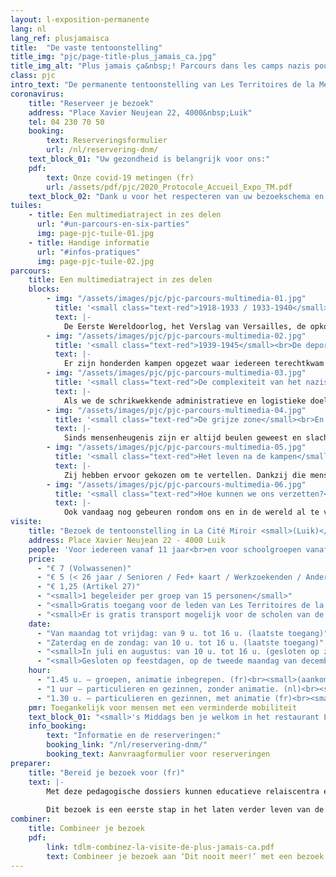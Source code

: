 ```yaml
---
layout: l-exposition-permanente
lang: nl
lang_ref: plusjamaisca
title:  "De vaste tentoonstelling"
title_img: "pjc/page-title-plus_jamais_ca.jpg"
title_img_alt: "Plus jamais ça&nbsp;! Parcours dans les camps nazis pour resister aujourd'hui"
class: pjc
intro_text: "De permanente tentoonstelling van Les Territoires de la Mémoire toont de (lijdens)weg die de gedeporteerden in de nazikampen aflegden. Je realiseert je al snel dat je die niet zomaar kunt onderbreken. Begeleid door de stem van acteur Pierre Arditi, de geluidseffecten, de beelden en de lichtspelen ontdekt de bezoeker een na een de ruimtes die een van de donkerste bladzijden uit onze geschiedenis belichten: de Tweede Wereldoorlog, de opkomst van het nazisme, de concentratie- en vernietigingskampen. Het traject loopt verder langs getuigenissen en bezorgt je het gevoel van bevrijding na gevangenschap. Na afloop van dit intense en aangrijpende bezoek wordt iedereen automatisch geconfronteerd met de actualiteit. Je vraagt je onvermijdelijk af: wat kunnen we vandaag doen? Welk verzet kunnen we nu bieden?"
coronavirus:
    title: "Reserveer je bezoek"
    address: "Place Xavier Neujean 22, 4000&nbsp;Luik"
    tel: 04 230 70 50
    booking:
        text: Reserveringsformulier
        url: /nl/reservering-dnm/
    text_block_01: "Uw gezondheid is belangrijk voor ons:"
    pdf:
        text: Onze covid-19 metingen (fr)
        url: /assets/pdf/pjc/2020_Protocole_Accueil_Expo_TM.pdf
    text_block_02: "Dank u voor het respecteren van uw bezoekschema en deze nieuwe maatregelen voor het goede verloop van de bezoeken."
tuiles:
    - title: Een multimediatraject in zes delen 
      url: "#un-parcours-en-six-parties"
      img: page-pjc-tuile-01.jpg
    - title: Handige informatie
      url: "#infos-pratiques"
      img: page-pjc-tuile-02.jpg
parcours:
    title: Een multimediatraject in zes delen
    blocks:
        - img: "/assets/images/pjc/pjc-parcours-multimedia-01.jpg"
          title: '<small class="text-red">1918-1933 / 1933-1940</small><br>De Tweede Wereldoorlog is aan de gang'
          text: |-
            De Eerste Wereldoorlog, het Verslag van Versailles, de opkomst van het nazisme, de situatie in Duitsland, Mein Kampf, de repressie en de anti-joodse wetten, de Hitlerjeugd, staatseuthanasie.
        - img: "/assets/images/pjc/pjc-parcours-multimedia-02.jpg"
          title: '<small class="text-red">1939-1945</small><br>De deportatie, de concentratiekampen en de vernietigingscentra. Één eindbestemming: de dood!'
          text: |-
            Er zijn honderden kampen opgezet waar iedereen terechtkwam die niet aan de "criteria" van de nazi\'s voldeed. Er zijn tien miljoen slachtoffers gedeporteerd op basis van hun ideeën, hun engagement, hun geloof, hun levenswijze of het feit dat ze deel uitmaakten van de ene of andere gemeenschap.
        - img: "/assets/images/pjc/pjc-parcours-multimedia-03.jpg"
          title: '<small class="text-red">De complexiteit van het nazisysteem</small><br>Hoe is dat alles mogelijk geweest?'
          text: |-
            Als we de schrikwekkende administratieve en logistieke doeltreffendheid, een blinde bureaucratie en de obsessie om te onderwerpen en te vernietigen ter zijde schuiven, blijft de vraag bestaan: wie is hiervoor verantwoordelijk?
        - img: "/assets/images/pjc/pjc-parcours-multimedia-04.jpg"
          title: '<small class="text-red">De grijze zone</small><br>En ik?'
          text: |-
            Sinds mensenheugenis zijn er altijd beulen geweest en slachtoffers, mensen die toekeken en anderen die verzet boden... En allemaal zijn het gewoon mensen. Toch zijn dit geen onveranderlijke begrippen: ze vermengen zich met elkaar en evolueren al naargelang de blik die je erop werpt. Dit deel richt zich rechtstreeks tot de bezoeker en stelt hem/haar de vraag: wat wekt onze verontwaardiging op en wat drijft ons er als burgers toe om daar tegenop te komen?
        - img: "/assets/images/pjc/pjc-parcours-multimedia-05.jpg"
          title: '<small class="text-red">Het leven na de kampen</small><br>En de getuigenissen!'
          text: |-
            Zij hebben ervoor gekozen om te vertellen. Dankzij die mensen die de "Herinneringen doorgeven", begrijpen we hoe belangrijk het is om die Herinneringen te laten verder leven.
        - img: "/assets/images/pjc/pjc-parcours-multimedia-06.jpg"
          title: '<small class="text-red">Hoe kunnen we ons verzetten?</small><br>Door de mechanismes te doorzien die leiden tot angst, haat en uitsluiting.'
          text: |-
            Ook vandaag nog gebeuren rondom ons en in de wereld al te veel dingen die onaanvaardbaar zijn. En jij? Blijf je een toeschouwer? Of ga je een rol spelen, zie je het onrecht en klaag je de gevaren aan die onze vrijheden bedreigen?
visite:
    title: "Bezoek de tentoonstelling in La Cité Miroir <small>(Luik)</small>"
    address: Place Xavier Neujean 22 - 4000 Luik
    people: 'Voor iedereen vanaf 11 jaar<br>en voor schoolgroepen vanaf het zesde leerjaar<br><small>(Capaciteit van de tentoonstelling: 11-15 jaar [25 pers.] | vanaf 15 jaar [20 pers.])</small>'
    price:
      - "€ 7 (Volwassenen)"
      - "€ 5 (< 26 jaar / Senioren / Fed+ kaart / Werkzoekenden / Andersvaliden)"
      - "€ 1,25 (Artikel 27)"
      - "<small>1 begeleider per groep van 15 personen</small>"
      - "<small>Gratis toegang voor de leden van Les Territoires de la Mémoire asbl, wie een kaart van het Waals Gewest, een Carte Prof, een Educpass ou Lerarenkaart heeft en elke eerste zondag van de maand.</small>"
      - "<small>Er is gratis transport mogelijk voor de scholen van de gemeenten, provincies en instellingen die lid zijn van het Réseau Territoires de la Mémoire. Gelieve hiervoor contact met ons op te nemen.</small>"
    date:
      - "Van maandag tot vrijdag: van 9 u. tot 16 u. (laatste toegang)"
      - "Zaterdag en de zondag: van 10 u. tot 16 u. (laatste toegang)"
      - "<small>In juli en augustus: van 10 u. tot 16 u. (gesloten op zondag)</small>"
      - "<small>Gesloten op feestdagen, op de tweede maandag van december en op 27/09, 24/12 en 31/12</small>"
    hour:
      - "1.45 u. – groepen, animatie inbegrepen. (fr)<br><small>(aankomst 15 min. op voorhand, alleen op reservering).</small>"
      - "1 uur – particulieren en gezinnen, zonder animatie. (nl)<br><small>(we raden aan om te reserveren, zeker tijdens het schooljaar)</small>"
      - "1.30 u. – particulieren en gezinnen, met animatie (fr)<br><small>(alleen op reservering, mits er beschikbare plaatsen zijn)</small>"
    pmr: Toegankelijk voor mensen met een verminderde mobiliteit
    text_block_01: "<small>'s Middags ben je welkom in het restaurant L’Escale. Voor groepen is er bovendien een wachtruimte voorzien. Inlichtingen: +32 (0)4 230 70 62</small>"
    info_booking:
        text: "Informatie en de reserveringen:"
        booking_link: "/nl/reservering-dnm/"
        booking_text: Aanvraagformulier voor reserveringen
preparer:
    title: "Bereid je bezoek voor (fr)"
    text: |- 
        Met deze pedagogische dossiers kunnen educatieve relaiscentra een bezoek aan Les Territoires de la Mémoire voorbereiden en alvast de onderwerpen bespreken die essentieel zijn om de tentoonstelling "Dit nooit meer! Bezoek aan de nazikampen om vandaag weerstand te bieden" te begrijpen.
        
        Dit bezoek is een eerste stap in het laten verder leven van de Herinneringen… Wie daar nog dieper op in wil gaan, vindt meer informatie in de [George Orwell bibliotheek](/bibliotheque-et-librairie) of de [Stéphane Hessel boekwinkel](/bibliotheque-et-librairie).
combiner:
    title: Combineer je bezoek
    pdf:
        link: tdlm-combinez-la-visite-de-plus-jamais-ca.pdf
        text: Combineer je bezoek aan ‘Dit nooit meer!’ met een bezoek aan Luik (fr)
---
```

